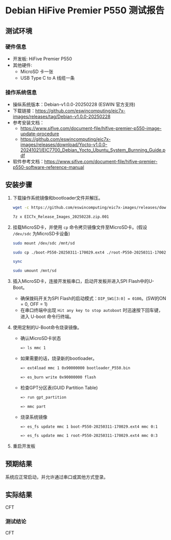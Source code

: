 # Debian HiFive Premier P550 测试报告

## 测试环境

### 硬件信息

- 开发板: HiFive Premier P550
- 其他硬件:
  - MicroSD 卡一张
  - USB Type C to A 线缆一条

### 操作系统信息

- 操纵系统版本：Debian-v1.0.0-20250228 (ESWIN 官方支持)
- 下载链接：<https://github.com/eswincomputing/eic7x-images/releases/tag/Debian-v1.0.0-20250228>
- 参考安装文档：
  - <https://www.sifive.com/document-file/hifive-premier-p550-image-update-procedure>
  - <https://github.com/eswincomputing/eic7x-images/releases/download/Yocto-v1.0.0-20241021/EIC7700_Debian_Yocto_Ubuntu_System_Burnning_Guide.pdf>
- 软件参考文档：<https://www.sifive.com/document-file/hifive-premier-p550-software-reference-manual>

## 安装步骤

1. 下载操作系统镜像和bootloader文件并解压。

    ```bash
    wget -c https://github.com/eswincomputing/eic7x-images/releases/download/Debian-v1.0.0-20250228/EIC7x_Release_Images_20250228.zip.00*
    
    7z x EIC7x_Release_Images_20250228.zip.001
    ```

2. 挂载MicroSD卡，并使用 `cp` 命令拷贝镜像文件至MicroSD卡。(假设 `/dev/sdc` 为MicroSD卡设备)

    ```bash
    sudo mount /dev/sdc /mnt/sd

    sudo cp ./boot-P550-20250311-170029.ext4 ./root-P550-20250311-170029.ext4 ./bootloader_P550.bin /mnt/sd

    sync

    sudo umount /mnt/sd
    ```

3. 插入MicroSD卡，连接开发板串口，启动开发板并进入SPI Flash中的U-Boot。
    - 确保拨码开关为SPI Flash的启动模式：`DIP_SW1[3:0] = 0100`。(SW的ON = 0, OFF = 1)
    - 在串口终端中出现 `Hit any key to stop autoboot` 时迅速按下回车键，进入 U-boot 命令行终端。

4. 使用定制的U-Boot命令烧录镜像。

    - 确认MicroSD卡状态

        ```bash
        => ls mmc 1
        ```

    - 如果需要的话，烧录新的bootloader。

        ```bash
        => ext4load mmc 1 0x90000000 bootloader_P550.bin

        => es_burn write 0x90000000 flash
        ```

    - 检查GPT分区表(GUID Partition Table)

        ```bash
        => run gpt_partition

        => mmc part
        ```

    - 烧录系统镜像

        ```bash
        => es_fs update mmc 1 boot-P550-20250311-170029.ext4 mmc 0:1

        => es_fs update mmc 1 root-P550-20250311-170029.ext4 mmc 0:3
        ```

5. 重启开发板

## 预期结果

系统应正常启动，并允许通过串口或其他方式登录。

## 实际结果

CFT

### 测试结论

CFT
